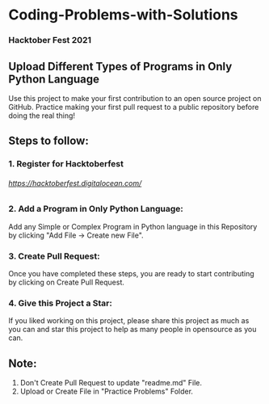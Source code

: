 # Coding-Problems-with-Solutions
### Hacktober Fest 2021


## Upload Different Types of Programs in Only Python Language

Use this project to make your first contribution to an open source project on GitHub. Practice making your first pull request to a public repository before doing the real thing!

## Steps to follow:

### 1. Register for Hacktoberfest

###### https://hacktoberfest.digitalocean.com/

### 2. Add a Program in Only Python Language:

Add any Simple or Complex Program in Python language in this Repository by clicking "Add File -> Create new File".

### 3. Create Pull Request:

Once you have completed these steps, you are ready to start contributing by clicking on Create Pull Request.

### 4. Give this Project a Star:

If you liked working on this project, please share this project as much as you can and star this project to help as many people in opensource as you can.

## Note:

1. Don't Create Pull Request to update "readme.md" File.
2. Upload or Create File in "Practice Problems" Folder.
